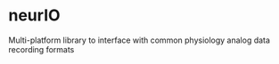 neurIO
======

Multi-platform library to interface with common physiology analog data recording formats
